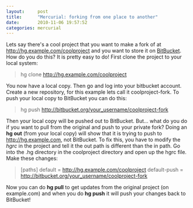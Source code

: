 ```yaml
---
layout:     post
title:      "Mercurial: forking from one place to another"
date:       2010-11-06 19:57:52
categories: mercurial
---
```

Lets say there's a cool project that you want to make a fork of at http://hg.example.com/coolproject and you want to store it on [BitBucket](http://bitbucket.org). How do you do this? It is pretty easy to do! First clone the project to your local system: 

> hg clone http://hg.example.com/coolproject

You now have a local copy. Then go and log into your bitbucket account. Create a new repository, for this example lets call it coolproject-fork. To push your local copy to BitBucket you can do this: 

> hg push http://bitbucket.org/your_username/coolproject-fork

Then your local copy will be pushed out to BitBucket. But... what do you do if you want to pull from the original and push to your private fork? Doing an **hg out** (from your local copy) will show that it is trying to push to http://hg.example.com, not BitBucket. To fix this, you have to modify the _hgrc_ in the project and tell it the out path is different than the in path. Go into the .hg directory in the coolproject directory and open up the hgrc file. Make these changes: 

> [paths] default = http://hg.example.com/coolproject default-push = http://bitbucket.org/your_username/coolproject-fork

Now you can do **hg pull** to get updates from the original project (on example.com) and when you do **hg push** it will push your changes back to BitBucket!
